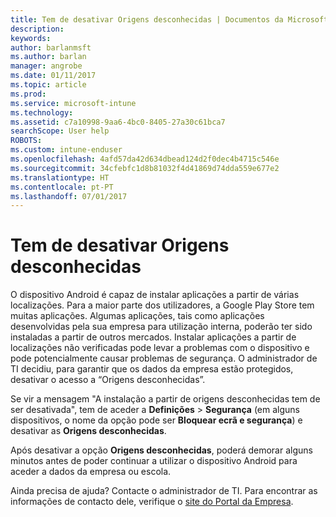 ```yaml
---
title: Tem de desativar Origens desconhecidas | Documentos da Microsoft
description: 
keywords: 
author: barlanmsft
ms.author: barlan
manager: angrobe
ms.date: 01/11/2017
ms.topic: article
ms.prod: 
ms.service: microsoft-intune
ms.technology: 
ms.assetid: c7a10998-9aa6-4bc0-8405-27a30c61bca7
searchScope: User help
ROBOTS: 
ms.custom: intune-enduser
ms.openlocfilehash: 4afd57da42d634dbead124d2f0dec4b4715c546e
ms.sourcegitcommit: 34cfebfc1d8b81032f4d41869d74dda559e677e2
ms.translationtype: HT
ms.contentlocale: pt-PT
ms.lasthandoff: 07/01/2017
---
```

# <a name="you-need-to-turn-off-unknown-sources"></a>Tem de desativar Origens desconhecidas

O dispositivo Android é capaz de instalar aplicações a partir de várias localizações. Para a maior parte dos utilizadores, a Google Play Store tem muitas aplicações. Algumas aplicações, tais como aplicações desenvolvidas pela sua empresa para utilização interna, poderão ter sido instaladas a partir de outros mercados. Instalar aplicações a partir de localizações não verificadas pode levar a problemas com o dispositivo e pode potencialmente causar problemas de segurança. O administrador de TI decidiu, para garantir que os dados da empresa estão protegidos, desativar o acesso a “Origens desconhecidas”.

Se vir a mensagem "A instalação a partir de origens desconhecidas tem de ser desativada", tem de aceder a **Definições** > **Segurança** (em alguns dispositivos, o nome da opção pode ser **Bloquear ecrã e segurança**) e desativar as **Origens desconhecidas**.

Após desativar a opção **Origens desconhecidas**, poderá demorar alguns minutos antes de poder continuar a utilizar o dispositivo Android para aceder a dados da empresa ou escola.

Ainda precisa de ajuda? Contacte o administrador de TI. Para encontrar as informações de contacto dele, verifique o [site do Portal da Empresa](http://portal.manage.microsoft.com).

